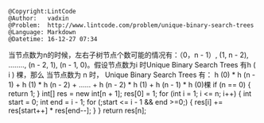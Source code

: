 ```
@Copyright:LintCode
@Author:   vadxin
@Problem:  http://www.lintcode.com/problem/unique-binary-search-trees
@Language: Markdown
@Datetime: 16-12-27 07:34
```

当节点数为n的时候，左右子树节点个数可能的情况有：（0，n - 1）, (1, n - 2), ........, (n - 2, 1), (n - 1, 0)。假设节点数为i 时Unique Binary Search Trees 有h ( i ) 棵，那么 当节点数为 n 时， Unique Binary Search Trees 有： h (0) * h (n - 1) + h (1) * h (n - 2) + ...... + h (n - 2) * h (1) + h (n - 1) * h (0)棵
if (n == 0) {
            return 1;
        }
        int[] res = new int[n + 1];
        res[0] = 1;
        for (int i = 1; i <= n; i++) {
            int start = 0;
            int end = i - 1;
            for (;start <= i - 1 && end >=0;) {
                res[i] += res[start++] * res[end--];
            }
        }
        return res[n];